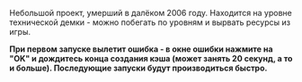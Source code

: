 Небольшой проект, умерший в далёком 2006 году. Находится на уровне технической демки - можно побегать по уровням и вырвать ресурсы из игры.

**При первом запуске вылетит ошибка - в окне ошибки нажмите на "OK" и дождитесь конца создания кэша (может занять 20 секунд, а то и больше). Последующие запуски будут производиться быстро.**
